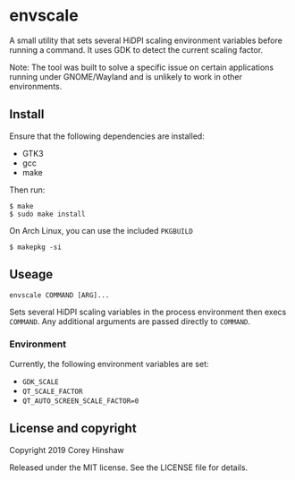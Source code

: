 envscale
========

A small utility that sets several HiDPI scaling environment variables before
running a command. It uses GDK to detect the current scaling factor.

Note: The tool was built to solve a specific issue on certain applications
running under GNOME/Wayland and is unlikely to work in other environments.

## Install

Ensure that the following dependencies are installed:

  * GTK3
  * gcc
  * make

Then run:

    $ make
    $ sudo make install

On Arch Linux, you can use the included `PKGBUILD`

    $ makepkg -si

## Useage

    envscale COMMAND [ARG]...

Sets several HiDPI scaling variables in the process environment then execs
`COMMAND`. Any additional arguments are passed directly to `COMMAND`.

### Environment

Currently, the following environment variables are set:

  * `GDK_SCALE`
  * `QT_SCALE_FACTOR`
  * `QT_AUTO_SCREEN_SCALE_FACTOR=0`

## License and copyright

Copyright 2019 Corey Hinshaw

Released under the MIT license. See the LICENSE file for details.
